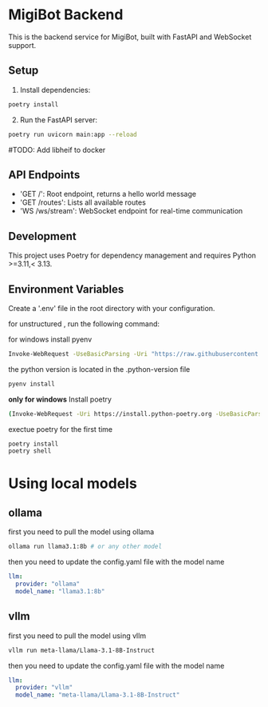 # MigiBot Backend

This is the backend service for MigiBot, built with FastAPI and WebSocket support.

## Setup

1. Install dependencies:
```bash
poetry install
```

2. Run the FastAPI server:
```bash
poetry run uvicorn main:app --reload
```

#TODO:
Add libheif to docker 


## API Endpoints

- 'GET /': Root endpoint, returns a hello world message
- 'GET /routes': Lists all available routes
- 'WS /ws/stream': WebSocket endpoint for real-time communication

## Development

This project uses Poetry for dependency management and requires Python >=3.11,< 3.13.

## Environment Variables

Create a '.env' file in the root directory with your configuration.

for unstructured , run the following command:

for windows install pyenv 
```bash
Invoke-WebRequest -UseBasicParsing -Uri "https://raw.githubusercontent.com/pyenv-win/pyenv-win/master/pyenv-win/install-pyenv-win.ps1" -OutFile "./install-pyenv-win.ps1"; &"./install-pyenv-win.ps1"
```
the python version is located in the .python-version file

```bash
pyenv install 
```

**only for windows**
Install poetry
```bash
(Invoke-WebRequest -Uri https://install.python-poetry.org -UseBasicParsing).Content | python -

```

exectue poetry for the first time
```bash
poetry install
poetry shell
```



# Using local models

## ollama

first you need to pull the model using ollama

```bash
ollama run llama3.1:8b # or any other model     
```

then you need to update the config.yaml file with the model name

```yaml
llm:
  provider: "ollama"
  model_name: "llama3.1:8b"
```

## vllm

first you need to pull the model using vllm

```bash
vllm run meta-llama/Llama-3.1-8B-Instruct
```

then you need to update the config.yaml file with the model name

```yaml
llm:
  provider: "vllm"
  model_name: "meta-llama/Llama-3.1-8B-Instruct"
```